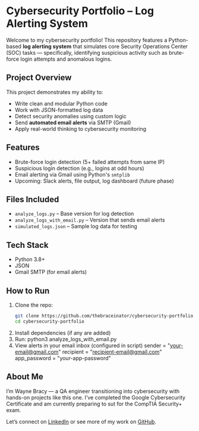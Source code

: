 # Cybersecurity Portfolio – Log Alerting System

Welcome to my cybersecurity portfolio! This repository features a Python-based **log alerting system** that simulates core Security Operations Center (SOC) tasks — specifically, identifying suspicious activity such as brute-force login attempts and anomalous logins.

## Project Overview

This project demonstrates my ability to:
- Write clean and modular Python code
- Work with JSON-formatted log data
- Detect security anomalies using custom logic
- Send **automated email alerts** via SMTP (Gmail)
- Apply real-world thinking to cybersecurity monitoring

## Features

- Brute-force login detection (5+ failed attempts from same IP)
- Suspicious login detection (e.g., logins at odd hours)
- Email alerting via Gmail using Python's `smtplib`
- Upcoming: Slack alerts, file output, log dashboard (future phase)

## Files Included

- `analyze_logs.py` – Base version for log detection
- `analyze_logs_with_email.py` – Version that sends email alerts
- `simulated_logs.json` – Sample log data for testing

## Tech Stack

- Python 3.8+
- JSON
- Gmail SMTP (for email alerts)

## How to Run

1. Clone the repo:
   ```bash
   git clone https://github.com/thebraceinator/cybersecurity-portfolio.git
   cd cybersecurity-portfolio
2. Install dependencies (if any are added)
3. Run: python3 analyze_logs_with_email.py
4. View alerts in your email inbox (configured in script)
      sender = "your-email@gmail.com"
      recipient = "recipient-email@gmail.com"
      app_password = "your-app-password"

## About Me

I’m Wayne Bracy — a QA engineer transitioning into cybersecurity with hands-on projects like this one. I’ve completed the Google Cybersecurity Certificate and am currently preparing to sut for the CompTIA Security+ exam. 

Let’s connect on [LinkedIn](https://linkedin.com/in/wayne-bracy) or see more of my work on [GitHub](https://github.com/thebraceinator).

